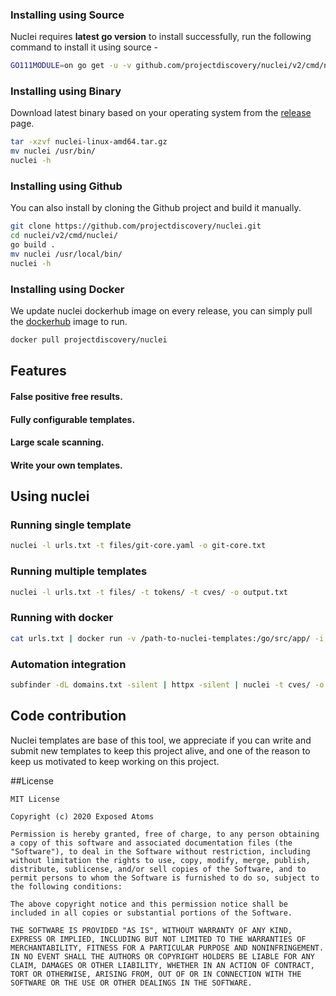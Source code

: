 ### Installing using Source

Nuclei requires **latest go version** to install successfully, run the following command to install it using source -

```bash
GO111MODULE=on go get -u -v github.com/projectdiscovery/nuclei/v2/cmd/nuclei
```
### Installing using Binary

Download latest binary based on your operating system from the [release](https://github.com/projectdiscovery/nuclei/releases) page.

```bash
tar -xzvf nuclei-linux-amd64.tar.gz
mv nuclei /usr/bin/
nuclei -h
```
### Installing using Github

You can also install by cloning the Github project and build it manually. 

```bash
git clone https://github.com/projectdiscovery/nuclei.git
cd nuclei/v2/cmd/nuclei/
go build .
mv nuclei /usr/local/bin/
nuclei -h
```

### Installing using Docker

We update nuclei dockerhub image on every release, you can simply pull the [dockerhub](https://hub.docker.com/r/projectdiscovery/nuclei) image to run.

```bash
docker pull projectdiscovery/nuclei
```


## Features

#### False positive free results.
#### Fully configurable templates.
#### Large scale scanning.
#### Write your own templates.

## Using nuclei 

### Running single template

```bash
nuclei -l urls.txt -t files/git-core.yaml -o git-core.txt
```

### Running multiple templates

```bash
nuclei -l urls.txt -t files/ -t tokens/ -t cves/ -o output.txt
```
### Running with docker

```bash
cat urls.txt | docker run -v /path-to-nuclei-templates:/go/src/app/ -i projectdiscovery/nuclei -t ./files/git-config.yaml > results.txt
```
### Automation integration

```bash
subfinder -dL domains.txt -silent | httpx -silent | nuclei -t cves/ -o cves.txt
```

## Code contribution

Nuclei templates are base of this tool, we appreciate if you can write and submit new templates to keep this project alive, and one of the reason to keep us motivated to keep working on this project. 

##License

```
MIT License

Copyright (c) 2020 Exposed Atoms

Permission is hereby granted, free of charge, to any person obtaining a copy of this software and associated documentation files (the "Software"), to deal in the Software without restriction, including without limitation the rights to use, copy, modify, merge, publish, distribute, sublicense, and/or sell copies of the Software, and to permit persons to whom the Software is furnished to do so, subject to the following conditions:

The above copyright notice and this permission notice shall be included in all copies or substantial portions of the Software.

THE SOFTWARE IS PROVIDED "AS IS", WITHOUT WARRANTY OF ANY KIND, EXPRESS OR IMPLIED, INCLUDING BUT NOT LIMITED TO THE WARRANTIES OF MERCHANTABILITY, FITNESS FOR A PARTICULAR PURPOSE AND NONINFRINGEMENT. IN NO EVENT SHALL THE AUTHORS OR COPYRIGHT HOLDERS BE LIABLE FOR ANY CLAIM, DAMAGES OR OTHER LIABILITY, WHETHER IN AN ACTION OF CONTRACT, TORT OR OTHERWISE, ARISING FROM, OUT OF OR IN CONNECTION WITH THE SOFTWARE OR THE USE OR OTHER DEALINGS IN THE SOFTWARE.
```
